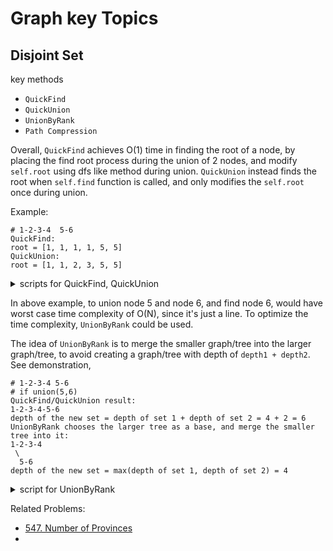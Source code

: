 # Graph key Topics
## Disjoint Set
key methods 
- `QuickFind`
- `QuickUnion`
- `UnionByRank`
- `Path Compression`

Overall, `QuickFind` achieves O(1) time in finding the root of a node, by placing the find root process
during the union of 2 nodes, and modify `self.root` using dfs like method during union. `QuickUnion` instead finds the root when 
`self.find` function is called, and only modifies the `self.root` once during union. 

Example: 

```
# 1-2-3-4  5-6
QuickFind: 
root = [1, 1, 1, 1, 5, 5]
QuickUnion:
root = [1, 1, 2, 3, 5, 5]
```

<details>
    <summary>scripts for QuickFind, QuickUnion</summary>

```
class UnionFind: 
    def __init__(self, n: int): 
        # n - number of vertices in graph 
        self.root = [i for i in range(n)]
       
    def find_quickfind(self, x): 
        # find the root node of node x
        # find root of x is already assigned to its most parent node
        return self.root[x]
    
    def find_quickunion(self, x): 
        # find the root node of node x
        # root of x is its direct parent node
        while self.root[x] != x: 
            x = self.root[x]
        return x
        
    def union_quickfind(self, x, y): 
        # connect the two nodes x and y
        # for QuickFind, we need to use dfs to find and union each parent node of x and y
        root_x = self.find(x)
        root_y = self.find(y)
        if root_x != root_y: 
            for i in range(n): 
                if self.root[i] == root_y: 
                    self.root[i] = root_x
    
    def union_quickunion(self, x, y): 
        # connect the two nodes x and y
        # for QuickUnion, we only need to re-assign the 2 nodes root value once to reflect the relationship
        root_x = self.root(x)
        root_y = self.root(y)
        if root_x != root_y: 
            self.root[root_y] = root_x
    
    def connected(self, x, y): 
        return self.find(x) == self.find(y)
```
</details>

In above example, to union node 5 and node 6, and find node 6, would have worst case time complexity of O(N), since it's 
just a line. To optimize the time complexity, `UnionByRank` could be used.

The idea of `UnionByRank` is to merge the smaller graph/tree into the larger graph/tree, to avoid creating a graph/tree
with depth of `depth1 + depth2`. See demonstration, 
```
# 1-2-3-4 5-6
# if union(5,6)
QuickFind/QuickUnion result: 
1-2-3-4-5-6
depth of the new set = depth of set 1 + depth of set 2 = 4 + 2 = 6
UnionByRank chooses the larger tree as a base, and merge the smaller tree into it: 
1-2-3-4
 \
  5-6
depth of the new set = max(depth of set 1, depth of set 2) = 4
```

<details>
    <summary>script for UnionByRank</summary>

```
class UnionFind:
    def __init__(self, n): 
        self.root = [i for i in range(n)]
        self.rank = [1] * n
    
    def find(self, x): 
        if x == self.root[x]: 
            return x
        self.root[x] = self.find(root[x])
        return self.root[x]
    
    def union(self, x, y):
        root_x = self.root[x]
        root_y = self.root[y]
        if root_x != root_y: 
            if self.rank[root_x] > self.rank[root_y]: 
                self.root[root_y] = root_x
            elif self.rank[root_x] < self.rank[root_y]: 
                self.root[root_x] = root_y
            else: 
                self.root[root_y] = root_x
                self.rank[root_x] += 1
```
</details>

Related Problems: 
- [547. Number of Provinces](https://leetcode.com/problems/number-of-provinces/)
- 
